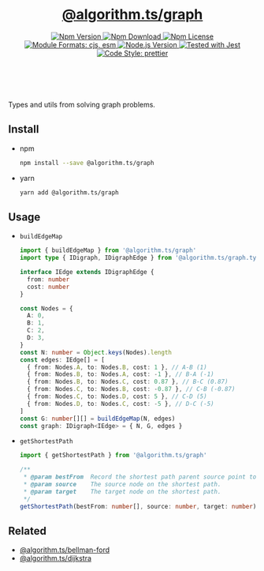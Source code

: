 <header>
  <h1 align="center">
    <a href="https://github.com/guanghechen/algorithm.ts/tree/@algorithm.ts/graph@4.0.2/packages/graph#readme">@algorithm.ts/graph</a>
  </h1>
  <div align="center">
    <a href="https://www.npmjs.com/package/@algorithm.ts/graph">
      <img
        alt="Npm Version"
        src="https://img.shields.io/npm/v/@algorithm.ts/graph.svg"
      />
    </a>
    <a href="https://www.npmjs.com/package/@algorithm.ts/graph">
      <img
        alt="Npm Download"
        src="https://img.shields.io/npm/dm/@algorithm.ts/graph.svg"
      />
    </a>
    <a href="https://www.npmjs.com/package/@algorithm.ts/graph">
      <img
        alt="Npm License"
        src="https://img.shields.io/npm/l/@algorithm.ts/graph.svg"
      />
    </a>
    <a href="#install">
      <img
        alt="Module Formats: cjs, esm"
        src="https://img.shields.io/badge/module_formats-cjs%2C%20esm-green.svg"
      />
    </a>
    <a href="https://github.com/nodejs/node">
      <img
        alt="Node.js Version"
        src="https://img.shields.io/node/v/@algorithm.ts/graph"
      />
    </a>
    <a href="https://github.com/facebook/jest">
      <img
        alt="Tested with Jest"
        src="https://img.shields.io/badge/tested_with-jest-9c465e.svg"
      />
    </a>
    <a href="https://github.com/prettier/prettier">
      <img
        alt="Code Style: prettier"
        src="https://img.shields.io/badge/code_style-prettier-ff69b4.svg?style=flat-square"
      />
    </a>
  </div>
</header>
<br/>

Types and utils from solving graph problems.

## Install

- npm

  ```bash
  npm install --save @algorithm.ts/graph
  ```

- yarn

  ```bash
  yarn add @algorithm.ts/graph
  ```

## Usage

- `buildEdgeMap`

  ```typescript {17}
  import { buildEdgeMap } from '@algorithm.ts/graph'
  import type { IDigraph, IDigraphEdge } from '@algorithm.ts/graph.types'

  interface IEdge extends IDigraphEdge {
    from: number
    cost: number
  }

  const Nodes = {
    A: 0,
    B: 1,
    C: 2,
    D: 3,
  }
  const N: number = Object.keys(Nodes).length
  const edges: IEdge[] = [
    { from: Nodes.A, to: Nodes.B, cost: 1 }, // A-B (1)
    { from: Nodes.B, to: Nodes.A, cost: -1 }, // B-A (-1)
    { from: Nodes.B, to: Nodes.C, cost: 0.87 }, // B-C (0.87)
    { from: Nodes.C, to: Nodes.B, cost: -0.87 }, // C-B (-0.87)
    { from: Nodes.C, to: Nodes.D, cost: 5 }, // C-D (5)
    { from: Nodes.D, to: Nodes.C, cost: -5 }, // D-C (-5)
  ]
  const G: number[][] = buildEdgeMap(N, edges)
  const graph: IDigraph<IEdge> = { N, G, edges }
  ```

- `getShortestPath`

  ```typescript {17}
  import { getShortestPath } from '@algorithm.ts/graph'

  /**
   * @param bestFrom  Record the shortest path parent source point to the specified point.
   * @param source    The source node on the shortest path.
   * @param target    The target node on the shortest path.
   */
  getShortestPath(bestFrom: number[], source: number, target: number): number[] // nodes
  ```

## Related

- [@algorithm.ts/bellman-ford][]
- [@algorithm.ts/dijkstra][]

[homepage]:
  https://github.com/guanghechen/algorithm.ts/tree/@algorithm.ts/graph@4.0.2/packages/graph#readme
[@algorithm.ts/bellman-ford]:
  https://github.com/guanghechen/algorithm.ts/tree/@algorithm.ts/bellman-ford@4.0.2/packages/bellman-ford
[@algorithm.ts/dijkstra]:
  https://github.com/guanghechen/algorithm.ts/tree/@algorithm.ts/dijkstra@4.0.2/packages/dijkstra
